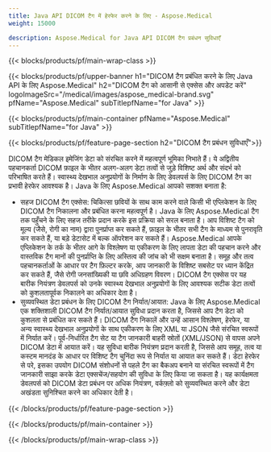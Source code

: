 ```yaml
---
title: Java API DICOM टैग में हेरफेर करने के लिए - Aspose.Medical
weight: 15000

description: Aspose.Medical for Java API DICOM टैग प्रबंधन सुविधाएँ
---
```


{{< blocks/products/pf/main-wrap-class >}}

{{< blocks/products/pf/upper-banner h1="DICOM टैग प्रबंधित करने के लिए Java API के लिए Aspose.Medical" h2="DICOM टैग को आसानी से एक्सेस और अपडेट करें" logoImageSrc="/medical/images/aspose_medical-brand.svg" pfName="Aspose.Medical" subTitlepfName="for Java" >}}

{{< blocks/products/pf/main-container pfName="Aspose.Medical" subTitlepfName="for Java" >}}

{{< blocks/products/pf/feature-page-section h2="DICOM टैग प्रबंधन सुविधाएँ">}}

<p>DICOM टैग मेडिकल इमेजिंग डेटा को संरचित करने में महत्वपूर्ण भूमिका निभाते हैं। ये अद्वितीय पहचानकर्ता DICOM फ़ाइल के भीतर अलग-अलग डेटा तत्वों से जुड़े विशिष्ट अर्थ और संदर्भ को परिभाषित करते हैं। स्वास्थ्य देखभाल अनुप्रयोगों के निर्माण के लिए डेवलपर्स के लिए DICOM टैग का प्रभावी हेरफेर आवश्यक है। Java के लिए Aspose.Medical आपको सशक्त बनाता है:</p>

<ul>
<li>सहज DICOM टैग एक्सेस: चिकित्सा छवियों के साथ काम करने वाले किसी भी एप्लिकेशन के लिए DICOM टैग निकालना और प्रबंधित करना महत्वपूर्ण है। Java के लिए Aspose.Medical टैग तक पहुँचने के लिए सहज तरीके प्रदान करके इस प्रक्रिया को सरल बनाता है। आप विशिष्ट टैग को मूल्य (जैसे, रोगी का नाम) द्वारा पुनर्प्राप्त कर सकते हैं, फ़ाइल के भीतर सभी टैग के माध्यम से पुनरावृति कर सकते हैं, या बड़े डेटासेट में बल्क ऑपरेशन कर सकते हैं। Aspose.Medical आपके एप्लिकेशन के तर्क के भीतर आगे के विश्लेषण या एकीकरण के लिए लापता डेटा की पहचान करने और वास्तविक टैग मानों की पुनर्प्राप्ति के लिए अस्तित्व की जांच को भी सक्षम बनाता है। समूह और तत्व पहचानकर्ताओं के आधार पर टैग फ़िल्टर करके, आप जानकारी के विशिष्ट सबसेट पर ध्यान केंद्रित कर सकते हैं, जैसे रोगी जनसांख्यिकी या छवि अधिग्रहण विवरण। DICOM टैग एक्सेस पर यह बारीक नियंत्रण डेवलपर्स को उनके स्वास्थ्य देखभाल अनुप्रयोगों के लिए आवश्यक सटीक डेटा तत्वों को कुशलतापूर्वक निकालने का अधिकार देता है।</li>
<li>सुव्यवस्थित डेटा प्रबंधन के लिए DICOM टैग निर्यात/आयात: Java के लिए Aspose.Medical एक शक्तिशाली DICOM टैग निर्यात/आयात सुविधा प्रदान करता है, जिससे आप टैग डेटा को कुशलता से प्रबंधित कर सकते हैं। DICOM टैग निकालें और उन्हें आसान विश्लेषण, हेरफेर, या अन्य स्वास्थ्य देखभाल अनुप्रयोगों के साथ एकीकरण के लिए XML या JSON जैसे संरचित स्वरूपों में निर्यात करें। पूर्व-निर्धारित टैग सेट या टैग जानकारी बाहरी स्रोतों (XML/JSON) से वापस अपने DICOM डेटा में आयात करें। यह सुविधा बारीक नियंत्रण प्रदान करती है, जिससे आप समूह, तत्व या कस्टम मानदंड के आधार पर विशिष्ट टैग चुनिंदा रूप से निर्यात या आयात कर सकते हैं। डेटा हेरफेर से परे, इसका उपयोग DICOM संशोधनों से पहले टैग का बैकअप बनाने या संरचित स्वरूपों में टैग जानकारी साझा करके डेटा एक्सचेंज/सहयोग की सुविधा के लिए किया जा सकता है। यह कार्यक्षमता डेवलपर्स को DICOM डेटा प्रबंधन पर अधिक नियंत्रण, वर्कफ़्लो को सुव्यवस्थित करने और डेटा अखंडता सुनिश्चित करने का अधिकार देती है।</li>
</ul>

{{< /blocks/products/pf/feature-page-section >}}

{{< /blocks/products/pf/main-container >}}

{{< /blocks/products/pf/main-wrap-class >}}